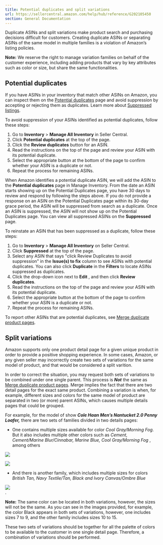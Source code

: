 ```yaml
---
title: Potential duplicates and split variations
url: https://sellercentral.amazon.com/help/hub/reference/G202105450
section: General Documentation
---
```


Duplicate ASINs and split variations make product search and purchasing
decisions difficult for customers. Creating duplicate ASINs or separating
ASINs of the same model in multiple families is a violation of Amazon’s
listing policies.

**Note:** We reserve the right to manage variation families on behalf of the
customer experience, including adding products that vary by key attributes
such as color or size, but share the same functionalities.

##  Potential duplicates

If you have ASINs in your inventory that match other ASINs on Amazon, you can
inspect them on the [Potential duplicates](/inventory?viewId=DUPLICATE) page
and avoid suppression by accepting or rejecting them as duplicates. Learn more
about [Suppressed listings](/gp/help/200898440).

To avoid suppression of your ASINs identified as potential duplicates, follow
these steps:  

  1. Go to **Inventory** > **Manage All Inventory** in Seller Central.
  2. Click **Potential duplicates** at the top of the page.
  3. Click the **Review duplicates** button for an ASIN.
  4. Read the instructions on the top of the page and review your ASIN with its potential duplicate.
  5. Select the appropriate button at the bottom of the page to confirm whether your ASIN is a duplicate or not.
  6. Repeat the process for remaining ASINs.

When Amazon identifies a potential duplicate ASIN, we will add the ASIN to the
**Potential duplicates** page in Manage Inventory. From the date an ASIN
starts showing up on the Potential Duplicates page, you have 30 days to review
and respond by following the steps above. If you do not provide a response on
an ASIN on the Potential Duplicates page within its 30-day grace period, the
ASIN will be suppressed from search as a duplicate. Once an ASIN is
suppressed, the ASIN will not show up on the Potential Duplicates page. You
can view all suppressed ASINs on the **Suppressed** page.

To reinstate an ASIN that has been suppressed as a duplicate, follow these
steps:  

  1. Go to **Inventory** > **Manage All Inventory** on Seller Central.
  2. Click **Suppressed** at the top of the page.
  3. Select any ASIN that says "click Review Duplicates to avoid suppression" in the **Issue(s) to fix** column to see ASINs with potential duplicates. You can also click **Duplicate** in the **Filters** to locate ASINs suppressed as duplicates.
  4. Click the drop-down icon next to **Edit** , and then click **Review duplicates**.
  5. Read the instructions on the top of the page and review your ASIN with its potential duplicate.
  6. Select the appropriate button at the bottom of the page to confirm whether your ASIN is a duplicate or not.
  7. Repeat the process for remaining ASINs.

To report other ASINs that are potential duplicates, see [Merge duplicate
product pages](/gp/help/201950590).

## Split variations

Amazon supports only one product detail page for a given unique product in
order to provide a positive shopping experience. In some cases, Amazon, or any
given seller may incorrectly create two sets of variations for the same model
of product, and that would be considered a split varition.

In order to correct the situation, you may request both sets of variations to
be combined under one single parent. This process is **_Not_** the same as
[Merge duplicate product pages](/gp/help/G201950590). Merge implies the fact
that there are two detail pages for the exact same product. Combining a
variation is when, for example, different sizes and colors for the same model
of product are separated in two (or more) parent ASINs, which causes multiple
details pages that could be grouped.

For example, for the model of show **_Cole Haan Men’s Nantucket 2.0 Penny
Loafer,_** there are two sets of families divided in two details pages:

  * One contains multiple sizes available for color _Cool Gray/Morning Fog_. But it also includes multiple other colors such as _Cement, Cement/Marine Blur/Cinnabar, Marine Blue, Cool Gray/Morning Fog_ , among others

![](https://m.media-amazon.com/images/G/01/rainier/Help/Image1.png)  

![](https://m.media-amazon.com/images/G/01/rainier/Help/Image2.png)  

  * And there is another family, which includes multiple sizes for colors _British Tan, Navy Textile/Tan, Black and Ivory Canvas/Ombre Blue_

![](https://m.media-amazon.com/images/G/01/rainier/Help/Image3.png)  
.

**Note:** The same color can be located in both variations, however, the sizes
will not be the same. As you can see in the images provided, for example, the
color Black appears in both sets of variations, however, one includes sizes 7
to 9, and the other family includes sizes 10 to 15.

These two sets of variations should be together for all the palette of colors
to be available to the customer in one single detail page. Therefore, a
combination of variations should be performed.

